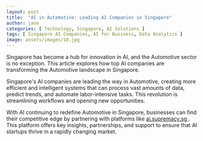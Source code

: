 ```yaml
---
layout: post
title:  "AI in Automotive: Leading AI Companies in Singapore"
author: jane
categories: [ Technology, Singapore, AI Solutions ]
tags: [ Singapore AI Companies, AI for Business, Data Analytics ]
image: assets/images/10.jpg
---
```


Singapore has become a hub for innovation in AI, and the Automotive sector is no exception. This article explores how top AI companies are transforming the Automotive landscape in Singapore.

Singapore's AI companies are leading the way in Automotive, creating more efficient and intelligent systems that can process vast amounts of data, predict trends, and automate labor-intensive tasks. This revolution is streamlining workflows and opening new opportunities.

With AI continuing to redefine Automotive in Singapore, businesses can find their competitive edge by partnering with platforms like <a href="https://ai.supremacy.sg" target="_blank"> ai.supremacy.sg </a>. This platform offers key insights, partnerships, and support to ensure that AI startups thrive in a rapidly changing market.
